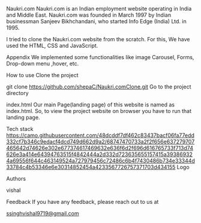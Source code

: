 Naukri.com
Naukri.com is an Indian employment website operating in India and Middle East. Naukri.com was founded in March 1997 by Indian businessman Sanjeev Bikhchandani, who started Info Edge (India) Ltd. in 1995. 

I tried to clone the Naukri.com website from the scratch. For this, We have used the HTML, CSS and JavaScript.

Appendix
We implemented some functionalities like image Carousel, Forms, Drop-down menu ,hover, etc.

How to use
Clone the project

  git clone https://github.com/shepaC/Naukri.comClone.git
Go to the project directory

  index.html
Our main Page(landing page) of this website is named as index.html. So, to view the project website on browser you have to run that landing page.

Tech stack
https://camo.githubusercontent.com/48dcddf7df462c83437bacf06fa77edd332cf7b346c9edacf4dcd749d662d9a2/68747470733a2f2f656e637279707465642d74626e302e677374617469632e636f6d2f696d616765733f713d74626e3a414e64394763515f4842444a2d332d723635655157415a393869324a69556f644c463149524a727979456c72486c6b4f7430486b734e33344d33784c4b53346e6e30314852454a4233567726757371703d434155
Logo

Authors

vishal


Feedback
If you have any feedback, please reach out to us at

ssinghvishal9719@gmail.com
